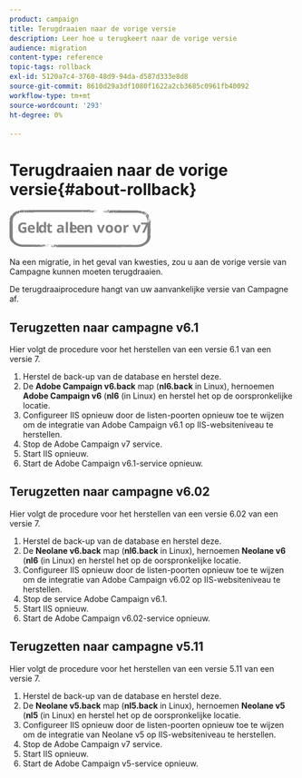 ```yaml
---
product: campaign
title: Terugdraaien naar de vorige versie
description: Leer hoe u terugkeert naar de vorige versie
audience: migration
content-type: reference
topic-tags: rollback
exl-id: 5120a7c4-3760-48d9-94da-d587d333e8d8
source-git-commit: 8610d29a3df1080f1622a2cb3685c0961fb40092
workflow-type: tm+mt
source-wordcount: '293'
ht-degree: 0%

---
```


# Terugdraaien naar de vorige versie{#about-rollback}

![](../../assets/v7-only.svg)

Na een migratie, in het geval van kwesties, zou u aan de vorige versie van Campagne kunnen moeten terugdraaien.

De terugdraaiprocedure hangt van uw aanvankelijke versie van Campagne af.

## Terugzetten naar campagne v6.1

Hier volgt de procedure voor het herstellen van een versie 6.1 van een versie 7.

1. Herstel de back-up van de database en herstel deze.
1. De **Adobe Campaign v6.back** map (**nl6.back** in Linux), hernoemen **Adobe Campaign v6** (**nl6** (in Linux) en herstel het op de oorspronkelijke locatie.
1. Configureer IIS opnieuw door de listen-poorten opnieuw toe te wijzen om de integratie van Adobe Campaign v6.1 op IIS-websiteniveau te herstellen.
1. Stop de Adobe Campaign v7 service.
1. Start IIS opnieuw.
1. Start de Adobe Campaign v6.1-service opnieuw.

## Terugzetten naar campagne v6.02

Hier volgt de procedure voor het herstellen van een versie 6.02 van een versie 7.

1. Herstel de back-up van de database en herstel deze.
1. De **Neolane v6.back** map (**nl6.back** in Linux), hernoemen **Neolane v6** (**nl6** (in Linux) en herstel het op de oorspronkelijke locatie.
1. Configureer IIS opnieuw door de listen-poorten opnieuw toe te wijzen om de integratie van Adobe Campaign v6.02 op IIS-websiteniveau te herstellen.
1. Stop de service Adobe Campaign v6.1.
1. Start IIS opnieuw.
1. Start de Adobe Campaign v6.02-service opnieuw.

## Terugzetten naar campagne v5.11

Hier volgt de procedure voor het herstellen van een versie 5.11 van een versie 7.

1. Herstel de back-up van de database en herstel deze.
1. De **Neolane v5.back** map (**nl5.back** in Linux), hernoemen **Neolane v5** (**nl5** (in Linux) en herstel het op de oorspronkelijke locatie.
1. Configureer IIS opnieuw door de listen-poorten opnieuw toe te wijzen om de integratie van Neolane v5 op IIS-websiteniveau te herstellen.
1. Stop de Adobe Campaign v7 service.
1. Start IIS opnieuw.
1. Start de Adobe Campaign v5-service opnieuw.
